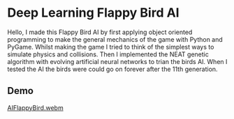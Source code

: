 # Deep Learning Flappy Bird AI
Hello,
I made this Flappy Bird AI by first applying object oriented programming to make the general mechanics of the game with Python and PyGame. Whilst making the game I tried to think of the simplest ways to simulate physics and collisions. Then I implemented the NEAT genetic algorithm with evolving artificial neural networks to trian the birds AI. When I tested the AI the birds were could go on forever after the 11th generation.

## Demo
[AIFlappyBird.webm](https://user-images.githubusercontent.com/106512207/220255358-1662bbf8-39c1-43d6-ba34-3f814bde9ece.webm)

